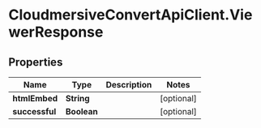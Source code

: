 # CloudmersiveConvertApiClient.ViewerResponse

## Properties
Name | Type | Description | Notes
------------ | ------------- | ------------- | -------------
**htmlEmbed** | **String** |  | [optional] 
**successful** | **Boolean** |  | [optional] 


